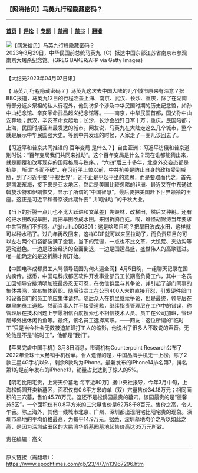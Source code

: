 ### 【网海拾贝】马英九行程隐藏密码？

---

#### [首页](../../../..?n13967296) &nbsp;|&nbsp; [评论](../../../../../epoch-comment?n13967296) &nbsp;|&nbsp; [专题](../../../../../epoch-special?n13967296) &nbsp;|&nbsp; [禁闻](../../../../../epoch-news?n13967296) &nbsp;|&nbsp; [禁书](../../../../../books?n13967296) &nbsp;|&nbsp; [翻墙](https://github.com/gfw-breaker/nogfw/blob/master/README.md?n13967296)


<div><img alt="【网海拾贝】马英九行程隐藏密码？" class="attachment-djy_600_400 size-djy_600_400 wp-post-image" src="https://i.epochtimes.com/assets/uploads/2023/04/id13963855-GettyImages-1249824541-600x400.jpg"/>
<div class="caption">
 2023年3月29日，中华民国前总统马英九（C）抵达中国东部江苏省南京市参观南京大屠杀纪念馆。(GREG BAKER/AFP via Getty Images)
</div></div><hr/><div class="post_content" id="artbody" itemprop="articleBody">
 <!-- article content begin -->
 <p>
  【大纪元2023年04月07日讯】
 </p>
 <p>
  【
  <ok href="https://www.epochtimes.com/gb/tag/%E9%A9%AC%E8%8B%B1%E4%B9%9D.html">
   马英九
  </ok>
  行程隐藏密码？】马英九这次去中国大陆的几个城市原来有深意？据BBC报道，马英九12日的行程涵盖上海、南京、武汉、长沙、重庆，除了在湖南有部分返乡祭祖的私人行程外，他到访多个涉及中华民国时期的历史纪念馆，如孙中山纪念馆、辛亥革命武昌起义纪念馆等。——南京，中华民国首都，国父孙中山安葬地；武汉，辛亥革命发起地；长沙，长沙会战歼日军十万；重庆，民国陪都；上海，民国时期亚洲最发达的城市。网友说，马英九在大陆走这么几个城市，整个就是展示中华民国强大史。等到中共发现的时候，人家走了一圈儿该回去了。
 </p>
 <p>
  【习近平和普京共同推进的
  <ok href="https://www.epochtimes.com/gb/tag/%E7%99%BE%E5%B9%B4%E5%8F%98%E5%B1%80.html">
   百年变局
  </ok>
  是什么？】自由亚洲：习近平访俄和普京道别时说：“百年变局我们共同来推动”。这个百年变局是什么？现在谁都能猜出来，就是颠覆和改写现存的国际格局与秩序。，“六四”后三十多年，北京外交姿态都是抗美，所谓“斗而不破”。在习近平上位以前，中共抗美是防止自身的政权受到威胁，到了习近平要“平视世界”，还不止是平起平坐的意思，而是要取而代之，首先是南海东海，接下来是亚太地区，然后是美国比较忽略的非洲。最近又在中东通过斡旋沙特和伊朗恢交，显示了所谓的“中国智慧”。最后要把美国赶下世界领袖的王座。这正是习近平和普京彼此期许要“
  <ok href="https://www.epochtimes.com/gb/tag/%E5%85%B1%E5%90%8C%E6%8E%A8%E5%8A%A8.html">
   共同推动
  </ok>
  ”的千秋大业。
 </p>
 <p>
  【当下的折腾一点儿也不比大跃进和文革差】先毁林，改梯田，然后又种树。还有的把水田改成旱田，再把旱田改成水田。来回折腾百姓。唉，难怪胡锦涛当年要求中共官员们不折腾。//@huihu050801：这是啥项目呢？把旱田改成水田，这样就可以种水稻了。过几年再改回来，这样GDP就可以来回拉动了，而负责项目的可以左右两个口袋都装满了金银。当下的荒诞，一点也不比文革、大饥荒、夹边沟等运动逊色。一边是政治经济的全面倒退，一边是国运昌盛，盛世伟人的高歌猛进。唯一能确定的是这折腾才刚开始。
 </p>
 <p>
  【中国电科成都员工大骂领导截图为何火遍全网】4月5日晚，一组聊天记录在国内疯传。据悉，中国电科成都区软件开发事业部员工长期高负荷工作，其中一名员工因领导安排清明加班最终忍无可忍，在微信群里与其争论，并引起了部门同事的集体共鸣，宣布集体辞职。随后该员工在公司400人大群直接开怼，引发硬件部门和设备部门的员工响应集体请辞。随后众人在群里继续争论，但是最终，领导层在群里向员工道歉。然而当事人并不接受道歉，继续指责管理层在工作中的错误，称管理层在技术问题上宁愿相信百度搜索也不相信技术人员。员工在公司加班，管理层却外出休闲钓鱼等。最终，该名员工选择离职。——网友：这位所谓的“临时工”只是当今社会无数被迫加班打工人的缩影，他说出了很多人不敢说的声音。无论他是不是“临时工”，他都是“我们”。
 </p>
 <p>
  【苹果完虐中国手机】3月8日消息，市调机构Counterpoint Research公布了2022年全球十大畅销手机榜单。令人遗憾的是，中国品牌手机无一上榜。除了2款三星4G手机以外，剩余8款均为iPhone。最新发布的iPhone14排名第7，排名第1的是前年发布的iPhone13，销量占比达到了惊人的5%。
 </p>
 <p>
  【阴宅比阳宅贵，上海天价墓地 每平近80万】据中央社报导，今年3月中旬，上海松鹤园开卖新墓区，面积仅有0.6平方米的单（双）穴墓售价34.18万元；相同面积的三穴墓，售价45.78万元。这还不是松鹤园最贵的墓穴，该园最贵的是“德馨苑5区”，一个面积仅有0.8平方米的三穴墓售价是62万8千8百元。售价之高，令人乍舌。除上海外，其他一线城市北京、广州、深圳都出现阴宅比阳宅贵的现象。深圳市墓地的平均价格最高，为每平14.9万元。据悉，深圳墓地均价之所以如此之高，是因为深圳盐田区的大鹏湾华侨墓园墓地起售价高达35万元所致。
 </p>
 <p>
  责任编辑：高义
 </p>
 <!-- article content end -->
 <div id="below_article_ad">
 </div>
</div>


---

原文链接（需翻墙）：https://www.epochtimes.com/gb/23/4/7/n13967296.htm